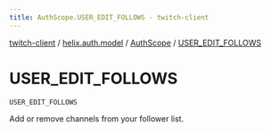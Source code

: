 ```yaml
---
title: AuthScope.USER_EDIT_FOLLOWS - twitch-client
---
```


[twitch-client](../../index.html) / [helix.auth.model](../index.html) / [AuthScope](index.html) / [USER_EDIT_FOLLOWS](./-u-s-e-r_-e-d-i-t_-f-o-l-l-o-w-s.html)

# USER_EDIT_FOLLOWS

`USER_EDIT_FOLLOWS`

Add or remove channels from your follower list.

